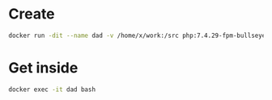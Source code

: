 # Create

```bash
docker run -dit --name dad -v /home/x/work:/src php:7.4.29-fpm-bullseye
```

# Get inside

```bash
docker exec -it dad bash
```